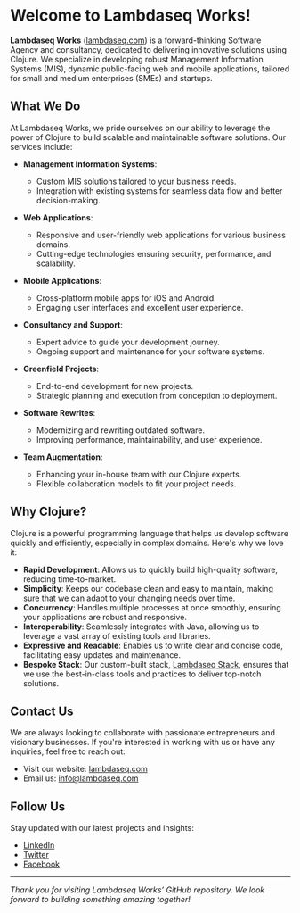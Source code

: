 # Welcome to Lambdaseq Works!

**Lambdaseq Works** ([lambdaseq.com](https://lambdaseq.com)) is a forward-thinking Software Agency and consultancy, dedicated to delivering innovative solutions using Clojure. We specialize in developing robust Management Information Systems (MIS), dynamic public-facing web and mobile applications, tailored for small and medium enterprises (SMEs) and startups. 

## What We Do

At Lambdaseq Works, we pride ourselves on our ability to leverage the power of Clojure to build scalable and maintainable software solutions. Our services include:

- **Management Information Systems**:
  - Custom MIS solutions tailored to your business needs.
  - Integration with existing systems for seamless data flow and better decision-making.
  
- **Web Applications**:
  - Responsive and user-friendly web applications for various business domains.
  - Cutting-edge technologies ensuring security, performance, and scalability.

- **Mobile Applications**:
  - Cross-platform mobile apps for iOS and Android.
  - Engaging user interfaces and excellent user experience.

- **Consultancy and Support**:
  - Expert advice to guide your development journey.
  - Ongoing support and maintenance for your software systems.

- **Greenfield Projects**:
  - End-to-end development for new projects.
  - Strategic planning and execution from conception to deployment.

- **Software Rewrites**:
  - Modernizing and rewriting outdated software.
  - Improving performance, maintainability, and user experience.

- **Team Augmentation**:
  - Enhancing your in-house team with our Clojure experts.
  - Flexible collaboration models to fit your project needs.

## Why Clojure?

Clojure is a powerful programming language that helps us develop software quickly and efficiently, especially in complex domains. Here's why we love it:

- **Rapid Development**: Allows us to quickly build high-quality software, reducing time-to-market.
- **Simplicity**: Keeps our codebase clean and easy to maintain, making sure that we can adapt to your changing needs over time.
- **Concurrency**: Handles multiple processes at once smoothly, ensuring your applications are robust and responsive.
- **Interoperability**: Seamlessly integrates with Java, allowing us to leverage a vast array of existing tools and libraries.
- **Expressive and Readable**: Enables us to write clear and concise code, facilitating easy updates and maintenance.
- **Bespoke Stack**: Our custom-built stack, [Lambdaseq Stack](https://github.com/lambdaseq/stack), ensures that we use the best-in-class tools and practices to deliver top-notch solutions.

## Contact Us

We are always looking to collaborate with passionate entrepreneurs and visionary businesses. If you're interested in working with us or have any inquiries, feel free to reach out:

- Visit our website: [lambdaseq.com](https://lambdaseq.com)
- Email us: info@lambdaseq.com

## Follow Us

Stay updated with our latest projects and insights:

- [LinkedIn](#)
- [Twitter](#)
- [Facebook](#)

---

*Thank you for visiting Lambdaseq Works’ GitHub repository. We look forward to building something amazing together!*
